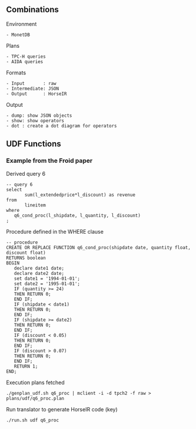 
## Combinations

Environment

    - MonetDB

Plans

    - TPC-H queries
    - AIDA queries

Formats

    - Input       : raw
    - Intermediate: JSON
    - Output      : HorseIR

Output

    - dump: show JSON objects
    - show: show operators
    - dot : create a dot diagram for operators

## UDF Functions

### Example from the Froid paper

Derived query 6

	-- query 6
	select
		   sum(l_extendedprice*l_discount) as revenue
	from
		   lineitem
	where
	   q6_cond_proc(l_shipdate, l_quantity, l_discount)
	;

Procedure defined in the WHERE clause

	-- procedure
	CREATE OR REPLACE FUNCTION q6_cond_proc(shipdate date, quantity float, discount float)
	RETURNS boolean
	BEGIN
	   declare date1 date;
	   declare date2 date;
	   set date1 = '1994-01-01';
	   set date2 = '1995-01-01';
	   IF (quantity >= 24)
	   THEN RETURN 0;
	   END IF;
	   IF (shipdate < date1)
	   THEN RETURN 0;
	   END IF;
	   IF (shipdate >= date2)
	   THEN RETURN 0;
	   END IF;
	   IF (discount < 0.05)
	   THEN RETURN 0;
	   END IF;
	   IF (discount > 0.07)
	   THEN RETURN 0;
	   END IF;
	   RETURN 1;
	END;

Execution plans fetched

    ./genplan_udf.sh q6_proc | mclient -i -d tpch2 -f raw > plans/udf/q6_proc.plan

Run translator to generate HorseIR code (key)

    ./run.sh udf q6_proc


